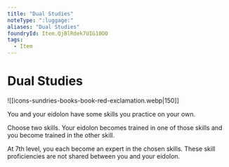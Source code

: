 ```yaml
---
title: "Dual Studies"
noteType: ":luggage:"
aliases: "Dual Studies"
foundryId: Item.QjBlRdek7UIG10OO
tags:
  - Item
---
```


# Dual Studies
![[icons-sundries-books-book-red-exclamation.webp|150]]

You and your eidolon have some skills you practice on your own.

Choose two skills. Your eidolon becomes trained in one of those skills and you become trained in the other skill.

At 7th level, you each become an expert in the chosen skills. These skill proficiencies are not shared between you and your eidolon.
